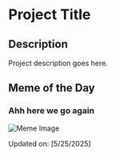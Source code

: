 # Project Title

## Description

Project description goes here.

## Meme of the Day

### Ahh here we go again
![Meme Image](https://i.redd.it/aqbhe6kobq2f1.png)

Updated on: [5/25/2025]